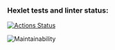 ### Hexlet tests and linter status:
[![Actions Status](https://github.com/Kogamishinya1995/frontend-project-46/actions/workflows/hexlet-check.yml/badge.svg)](https://github.com/Kogamishinya1995/frontend-project-46/actions)

![Maintainability](https://codeclimate.com/github/Kogamishinya1995/frontend-project-46/maintainability)